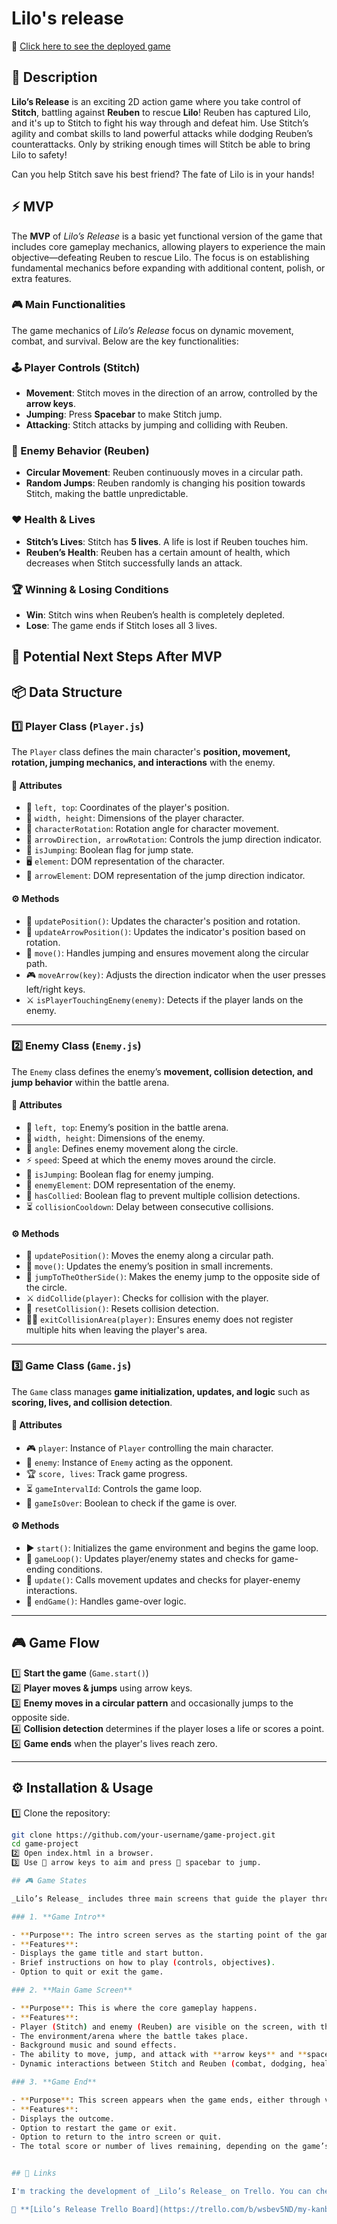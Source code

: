 # Lilo's release

🔗 [Click here to see the deployed game](https://danielaprimacov.github.io/lilos-release/)

## 📜 Description

**Lilo’s Release** is an exciting 2D action game where you take control of **Stitch**, battling against **Reuben** to rescue **Lilo**! Reuben has captured Lilo, and it's up to Stitch to fight his way through and defeat him. Use Stitch’s agility and combat skills to land powerful attacks while dodging Reuben’s counterattacks. Only by striking enough times will Stitch be able to bring Lilo to safety!

Can you help Stitch save his best friend? The fate of Lilo is in your hands!

## ⚡ MVP

The **MVP** of _Lilo’s Release_ is a basic yet functional version of the game that includes core gameplay mechanics, allowing players to experience the main objective—defeating Reuben to rescue Lilo. The focus is on establishing fundamental mechanics before expanding with additional content, polish, or extra features.

### 🎮 Main Functionalities

The game mechanics of _Lilo’s Release_ focus on dynamic movement, combat, and survival. Below are the key functionalities:

### 🕹️ Player Controls (Stitch)

- **Movement**: Stitch moves in the direction of an arrow, controlled by the **arrow keys**.
- **Jumping**: Press **Spacebar** to make Stitch jump.
- **Attacking**: Stitch attacks by jumping and colliding with Reuben.

### 🤖 Enemy Behavior (Reuben)

- **Circular Movement**: Reuben continuously moves in a circular path.
- **Random Jumps**: Reuben randomly is changing his position towards Stitch, making the battle unpredictable.

### ❤️ Health & Lives

- **Stitch’s Lives**: Stitch has **5 lives**. A life is lost if Reuben touches him.
- **Reuben’s Health**: Reuben has a certain amount of health, which decreases when Stitch successfully lands an attack.

### 🏆 Winning & Losing Conditions

- **Win**: Stitch wins when Reuben’s health is completely depleted.
- **Lose**: The game ends if Stitch loses all 3 lives.

## 🚀 Potential Next Steps After MVP

## 📦 Data Structure

### **1️⃣ Player Class (`Player.js`)**

The `Player` class defines the main character's **position, movement, rotation, jumping mechanics, and interactions** with the enemy.

#### **📝 Attributes**

- 📍 `left, top`: Coordinates of the player's position.
- 📏 `width, height`: Dimensions of the player character.
- 🔄 `characterRotation`: Rotation angle for character movement.
- 🎯 `arrowDirection, arrowRotation`: Controls the jump direction indicator.
- 🚀 `isJumping`: Boolean flag for jump state.
- 🖥️ `element`: DOM representation of the character.
- 🎯 `arrowElement`: DOM representation of the jump direction indicator.

#### **⚙️ Methods**

- 🔄 `updatePosition()`: Updates the character's position and rotation.
- 🎯 `updateArrowPosition()`: Updates the indicator's position based on rotation.
- 🏃 `move()`: Handles jumping and ensures movement along the circular path.
- 🎮 `moveArrow(key)`: Adjusts the direction indicator when the user presses left/right keys.
- ⚔️ `isPlayerTouchingEnemy(enemy)`: Detects if the player lands on the enemy.

---

### **2️⃣ Enemy Class (`Enemy.js`)**

The `Enemy` class defines the enemy’s **movement, collision detection, and jump behavior** within the battle arena.

#### **📝 Attributes**

- 📍 `left, top`: Enemy’s position in the battle arena.
- 📏 `width, height`: Dimensions of the enemy.
- 🔄 `angle`: Defines enemy movement along the circle.
- ⚡ `speed`: Speed at which the enemy moves around the circle.
- 🚀 `isJumping`: Boolean flag for enemy jumping.
- 👾 `enemyElement`: DOM representation of the enemy.
- 🛑 `hasCollied`: Boolean flag to prevent multiple collision detections.
- ⏳ `collisionCooldown`: Delay between consecutive collisions.

#### **⚙️ Methods**

- 🔄 `updatePosition()`: Moves the enemy along a circular path.
- 👣 `move()`: Updates the enemy’s position in small increments.
- 🚀 `jumpToTheOtherSide()`: Makes the enemy jump to the opposite side of the circle.
- ⚔️ `didCollide(player)`: Checks for collision with the player.
- 🔄 `resetCollision()`: Resets collision detection.
- 🏃‍♂️ `exitCollisionArea(player)`: Ensures enemy does not register multiple hits when leaving the player's area.

---

### **3️⃣ Game Class (`Game.js`)**

The `Game` class manages **game initialization, updates, and logic** such as **scoring, lives, and collision detection**.

#### **📝 Attributes**

- 🎮 `player`: Instance of `Player` controlling the main character.
- 👾 `enemy`: Instance of `Enemy` acting as the opponent.
- 🏆 `score, lives`: Track game progress.
- ⏳ `gameIntervalId`: Controls the game loop.
- 🛑 `gameIsOver`: Boolean to check if the game is over.

#### **⚙️ Methods**

- ▶️ `start()`: Initializes the game environment and begins the game loop.
- 🔄 `gameLoop()`: Updates player/enemy states and checks for game-ending conditions.
- 🏃 `update()`: Calls movement updates and checks for player-enemy interactions.
- 🛑 `endGame()`: Handles game-over logic.

---

## **🎮 Game Flow**

1️⃣ **Start the game** (`Game.start()`)  
2️⃣ **Player moves & jumps** using arrow keys.  
3️⃣ **Enemy moves in a circular pattern** and occasionally jumps to the opposite side.  
4️⃣ **Collision detection** determines if the player loses a life or scores a point.  
5️⃣ **Game ends** when the player's lives reach zero.

---

## **⚙️ Installation & Usage**

1️⃣ Clone the repository:

```sh
git clone https://github.com/your-username/game-project.git
cd game-project
2️⃣ Open index.html in a browser.
3️⃣ Use 🎯 arrow keys to aim and press 🚀 spacebar to jump.

## 🎮 Game States

_Lilo’s Release_ includes three main screens that guide the player through the game: the **Game Intro**, the **Main Game Screen**, and the **Game End** screen. Below is a description of each state:

### 1. **Game Intro**

- **Purpose**: The intro screen serves as the starting point of the game.
- **Features**:
- Displays the game title and start button.
- Brief instructions on how to play (controls, objectives).
- Option to quit or exit the game.

### 2. **Main Game Screen**

- **Purpose**: This is where the core gameplay happens.
- **Features**:
- Player (Stitch) and enemy (Reuben) are visible on the screen, with their health bars displayed.
- The environment/arena where the battle takes place.
- Background music and sound effects.
- The ability to move, jump, and attack with **arrow keys** and **spacebar**.
- Dynamic interactions between Stitch and Reuben (combat, dodging, health updates).

### 3. **Game End**

- **Purpose**: This screen appears when the game ends, either through victory or defeat.
- **Features**:
- Displays the outcome.
- Option to restart the game or exit.
- Option to return to the intro screen or quit.
- The total score or number of lives remaining, depending on the game’s design.


## 📌 Links

I'm tracking the development of _Lilo’s Release_ on Trello. You can check out my progress, upcoming features, and tasks here:

🔗 **[Lilo’s Release Trello Board](https://trello.com/b/wsbev5ND/my-kanban-board)**
```
